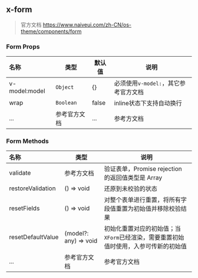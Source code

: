 ## x-form

> 官方文档 https://www.naiveui.com/zh-CN/os-theme/components/form

### Form Props
| 名称  | 类型                        |   默认值    | 说明|
| :-------------- | ---------------- |---------- |--- |
| v-model:model   | `Object`         |  {}       | 必须使用`v-model:`，其它参考官方文档|
| wrap            | `Boolean`        |  false    | inline状态下支持自动换行|
| ...             | 参考官方文档         |  ...      | 参考方文档 |

### Form Methods
| 名称               | 类型                            | 说明|
| :---------------- | ------------------------ |--- |
| validate          | 参考方文档         | 验证表单，Promise rejection 的返回值类型是 Array<FormValidationError> |
| restoreValidation | () => void       | 还原到未校验的状态 |
| resetFields       | () => void       | 对整个表单进行重置，将所有字段值重置为初始值并移除校验结果 |
| resetDefaultValue | (model?: any) => void       | 初始化重置对应的初始值；当`XForm`已经渲染，需要重置初始值时使用，入参可传新的初始值 |
| ...              | 参考官方文档         |  参考官方文档   |
